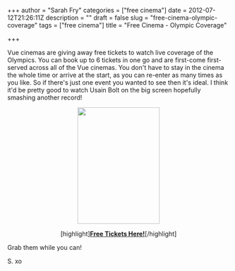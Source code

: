 +++
author = "Sarah Fry"
categories = ["free cinema"]
date = 2012-07-12T21:26:11Z
description = ""
draft = false
slug = "free-cinema-olympic-coverage"
tags = ["free cinema"]
title = "Free Cinema - Olympic Coverage"

+++


<p style="text-align: left;">Vue cinemas are giving away free tickets to watch live coverage of the Olympics. You can book up to 6 tickets in one go and are first-come first-served across all of the Vue cinemas. You don't have to stay in the cinema the whole time or arrive at the start, as you can re-enter as many times as you like. So if there's just one event you wanted to see then it's ideal. I think it'd be pretty good to watch Usain Bolt on the big screen hopefully smashing another record!</p>
<p style="text-align: center;"><img class="size-full wp-image-1037 aligncenter" title="vueolympics" src="http://sweetaspi.co.uk/content/images/2012/07/vueolympics.png" alt="" width="186" height="264" /></p>
<p style="text-align: center;">[highlight]<strong><a href="http://www.myvue.com/olympic-coverage/?&amp;utm_source=MASS&amp;utm_medium=Email&amp;utm_campaign=Newsletter_12072012&amp;utm_content=PromoEmail" target="_blank">Free Tickets Here!</a></strong>[/highlight]</p>
<p style="text-align: left;"><span style="text-align: left;">Grab them while you can!</span></p>
<p style="text-align: left;">S. xo</p>

